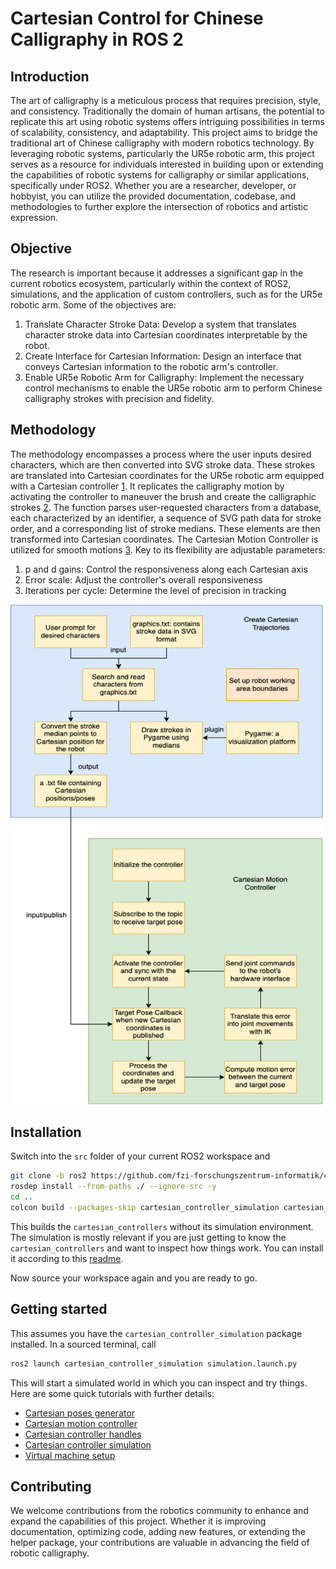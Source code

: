 # Cartesian Control for Chinese Calligraphy in ROS 2

## Introduction
The art of calligraphy is a meticulous process that requires precision, style, and consistency. Traditionally the domain of human artisans, the potential to replicate this art using robotic systems offers intriguing possibilities in terms of scalability, consistency, and adaptability. This project aims to bridge the traditional art of Chinese calligraphy with modern robotics technology. By leveraging robotic systems, particularly the UR5e robotic arm, this project serves as a resource for individuals interested in building upon or extending the capabilities of robotic systems for calligraphy or similar applications, specifically under ROS2. Whether you are a researcher, developer, or hobbyist, you can utilize the provided documentation, codebase, and methodologies to further explore the intersection of robotics and artistic expression.

## Objective
The research is important because it addresses a significant gap in the current robotics ecosystem, particularly within the context of ROS2, simulations, and the application of custom controllers, such as for the UR5e robotic arm. Some of the objectives are:

1. Translate Character Stroke Data: Develop a system that translates character stroke data into Cartesian coordinates interpretable by the robot.
2. Create Interface for Cartesian Information: Design an interface that conveys Cartesian information to the robotic arm's controller.
3. Enable UR5e Robotic Arm for Calligraphy: Implement the necessary control mechanisms to enable the UR5e robotic arm to perform Chinese calligraphy strokes with precision and fidelity.

## Methodology
The methodology encompasses a process where the user inputs desired characters, which are then converted into SVG stroke data. These strokes are translated into Cartesian coordinates for the UR5e robotic arm equipped with a Cartesian controller [1]. It replicates the calligraphy motion by activating the controller to maneuver the brush and create the calligraphic strokes [2]. The function parses user-requested characters from a database, each characterized by an identifier, a sequence of SVG path data for stroke order, and a corresponding list of stroke medians. These elements are then transformed into Cartesian coordinates. The Cartesian Motion Controller is utilized for smooth motions [3]. Key to its flexibility are adjustable parameters:
1. p and d gains: Control the responsiveness along each Cartesian axis
2. Error scale: Adjust the controller's overall responsiveness
3. Iterations per cycle: Determine the level of precision in tracking
<img src="/resources/Picture11.png" alt="System Diagram" width="500" height="800">

## Installation
Switch into the `src` folder of your current ROS2 workspace and
```bash
git clone -b ros2 https://github.com/fzi-forschungszentrum-informatik/cartesian_controllers.git
rosdep install --from-paths ./ --ignore-src -y
cd ..
colcon build --packages-skip cartesian_controller_simulation cartesian_controller_tests --cmake-args -DCMAKE_BUILD_TYPE=Release
```
This builds the `cartesian_controllers` without its simulation environment.
The simulation is mostly relevant if you are just getting to know the `cartesian_controllers` and want to inspect how things work.
You can install it according to this [readme](cartesian_controller_simulation/README.md).

Now source your workspace again and you are ready to go.

## Getting started
This assumes you have the `cartesian_controller_simulation` package installed.
In a sourced terminal, call
```bash
ros2 launch cartesian_controller_simulation simulation.launch.py
```

This will start a simulated world in which you can inspect
and try things. Here are some quick tutorials with further details:
- [Cartesian poses generator](calligraphy/README.md)
- [Cartesian motion controller](cartesian_motion_controller/README.md)
- [Cartesian controller handles](cartesian_controller_handles/README.md)
- [Cartesian controller simulation](cartesian_controller_simulation/README.md)
- [Virtual machine setup](macos_vm_setup/README.md)

## Contributing
We welcome contributions from the robotics community to enhance and expand the capabilities of this project. Whether it is improving documentation, optimizing code, adding new features, or extending the helper package, your contributions are valuable in advancing the field of robotic calligraphy.

[1]: https://doi.org/10.3390/app10238694
[2]: https://ieeexplore.ieee.org/abstract/document/8570842
[3]: https://github.com/fzi-forschungszentrum-informatik/cartesian_controllers/tree/ros2
